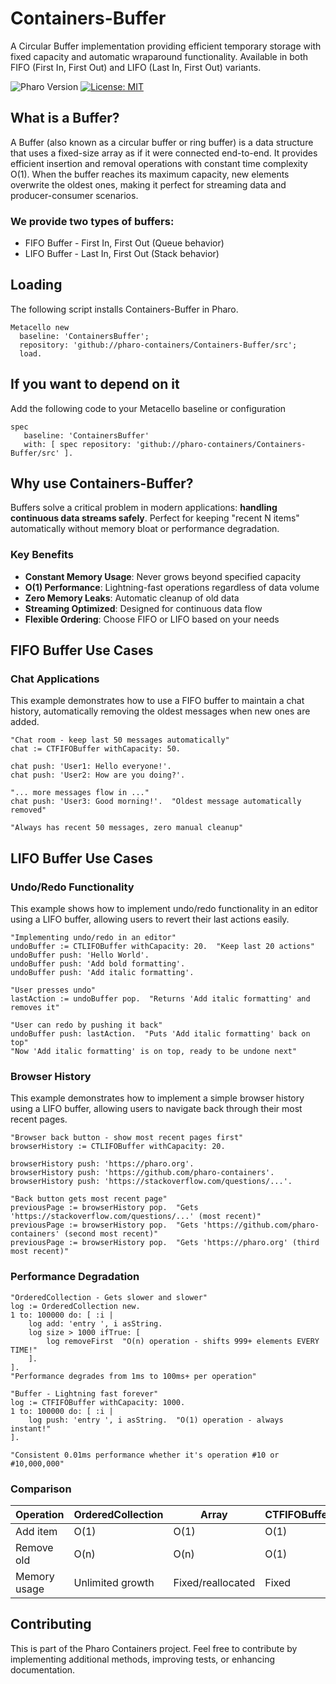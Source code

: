 # Containers-Buffer
A Circular Buffer implementation providing efficient temporary storage with fixed capacity and automatic wraparound functionality. Available in both FIFO (First In, First Out) and LIFO (Last In, First Out) variants.

![Pharo Version](https://img.shields.io/badge/Pharo-10+-blue)
[![License: MIT](https://img.shields.io/badge/License-MIT-green.svg)](LICENSE)

## What is a Buffer?

A Buffer (also known as a circular buffer or ring buffer) is a data structure that uses a fixed-size array as if it were connected end-to-end. It provides efficient insertion and removal operations with constant time complexity O(1). When the buffer reaches its maximum capacity, new elements overwrite the oldest ones, making it perfect for streaming data and producer-consumer scenarios.

### We provide two types of buffers:
- FIFO Buffer - First In, First Out (Queue behavior)
- LIFO Buffer - Last In, First Out (Stack behavior)

## Loading 
The following script installs Containers-Buffer in Pharo.

```smalltalk
Metacello new
  baseline: 'ContainersBuffer';
  repository: 'github://pharo-containers/Containers-Buffer/src';
  load.
```

## If you want to depend on it 

Add the following code to your Metacello baseline or configuration 

```smalltalk
spec 
   baseline: 'ContainersBuffer' 
   with: [ spec repository: 'github://pharo-containers/Containers-Buffer/src' ].
```

## Why use Containers-Buffer?
Buffers solve a critical problem in modern applications: **handling continuous data streams safely**. Perfect for keeping "recent N items" automatically without memory bloat or performance degradation.

### Key Benefits
- **Constant Memory Usage**: Never grows beyond specified capacity
- **O(1) Performance**: Lightning-fast operations regardless of data volume  
- **Zero Memory Leaks**: Automatic cleanup of old data
- **Streaming Optimized**: Designed for continuous data flow
- **Flexible Ordering**: Choose FIFO or LIFO based on your needs


## FIFO Buffer Use Cases

### Chat Applications
This example demonstrates how to use a FIFO buffer to maintain a chat history, automatically removing the oldest messages when new ones are added.

```smalltalk
"Chat room - keep last 50 messages automatically"
chat := CTFIFOBuffer withCapacity: 50.

chat push: 'User1: Hello everyone!'.
chat push: 'User2: How are you doing?'.

"... more messages flow in ..."
chat push: 'User3: Good morning!'.  "Oldest message automatically removed"

"Always has recent 50 messages, zero manual cleanup"
```

## LIFO Buffer Use Cases

### Undo/Redo Functionality
This example shows how to implement undo/redo functionality in an editor using a LIFO buffer, allowing users to revert their last actions easily.

```smalltalk
"Implementing undo/redo in an editor"
undoBuffer := CTLIFOBuffer withCapacity: 20.  "Keep last 20 actions"
undoBuffer push: 'Hello World'.
undoBuffer push: 'Add bold formatting'.
undoBuffer push: 'Add italic formatting'.

"User presses undo"
lastAction := undoBuffer pop.  "Returns 'Add italic formatting' and removes it"

"User can redo by pushing it back"
undoBuffer push: lastAction.  "Puts 'Add italic formatting' back on top"
"Now 'Add italic formatting' is on top, ready to be undone next"
```

### Browser History
This example demonstrates how to implement a simple browser history using a LIFO buffer, allowing users to navigate back through their most recent pages.

```smalltalk
"Browser back button - show most recent pages first"
browserHistory := CTLIFOBuffer withCapacity: 20.

browserHistory push: 'https://pharo.org'.
browserHistory push: 'https://github.com/pharo-containers'.
browserHistory push: 'https://stackoverflow.com/questions/...'.

"Back button gets most recent page"
previousPage := browserHistory pop.  "Gets 'https://stackoverflow.com/questions/...' (most recent)"
previousPage := browserHistory pop.  "Gets 'https://github.com/pharo-containers' (second most recent)"
previousPage := browserHistory pop.  "Gets 'https://pharo.org' (third most recent)"
```


### Performance Degradation
```smalltalk
"OrderedCollection - Gets slower and slower"
log := OrderedCollection new.
1 to: 100000 do: [ :i |
    log add: 'entry ', i asString.
    log size > 1000 ifTrue: [ 
        log removeFirst  "O(n) operation - shifts 999+ elements EVERY TIME!"
    ].
].
"Performance degrades from 1ms to 100ms+ per operation"

"Buffer - Lightning fast forever"
log := CTFIFOBuffer withCapacity: 1000.
1 to: 100000 do: [ :i |
    log push: 'entry ', i asString.  "O(1) operation - always instant!"
].

"Consistent 0.01ms performance whether it's operation #10 or #10,000,000"
```
### Comparison
| Operation | OrderedCollection | Array | CTFIFOBuffer |
|-----------|------------------|--------|-------------|
| Add item | O(1) | O(1) | O(1) |
| Remove old | O(n) | O(n) | O(1) |
| Memory usage | Unlimited growth | Fixed/reallocated | Fixed |


## Contributing

This is part of the Pharo Containers project. Feel free to contribute by implementing additional methods, improving tests, or enhancing documentation.